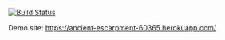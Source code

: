 [![Build Status](https://travis-ci.org/emreatci/myDemoApp.svg?branch=master)](https://travis-ci.org/emreatci/myDemoApp)

Demo site: https://ancient-escarpment-60365.herokuapp.com/
